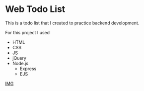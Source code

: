 # Web Todo List
This is a todo list that I created to practice backend development. 

For this project I used
- HTML
- CSS
- JS
- jQuery
- Node.js
	- Express
	- EJS

[IMG][1]

[1]:	http://i305.photobucket.com/albums/nn238/kingobie1/Screen%20Shot%202016-09-29%20at%206.31.03%20PM.png